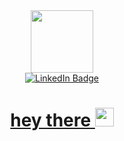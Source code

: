<div id="header" align="center">
  <img src="https://media.giphy.com/media/v1.Y2lkPTc5MGI3NjExMzZhOGNlMjA3ZmJkMDY5MWY1ODY1NDJlOWRkODYxMTY3OTBjODRhZCZjdD1z/M9gbBd9nbDrOTu1Mqx/giphy.gif" width="100"/>
  <div id="badges">
  <a href="https://www.linkedin.com/in/nathan-h-desso/">
    <img src="https://img.shields.io/badge/LinkedIn-blue?style=for-the-badge&logo=linkedin&logoColor=white" alt="LinkedIn Badge"/>
</div>
    <img src="https://komarev.com/ghpvc/?username=n8dogg417&style=flat-square&color=blue" alt=""/>
    <h1>
      hey there
      <img src="https://media.giphy.com/media/hvRJCLFzcasrR4ia7z/giphy.gif" width="30px"/>
    </h1>
</div>

<!--
**N8Dogg417/N8Dogg417** is a ✨ _special_ ✨ repository because its `README.md` (this file) appears on your GitHub profile.

Here are some ideas to get you started:

- 🔭 I’m currently working on ...
- 🌱 I’m currently learning ...
- 👯 I’m looking to collaborate on ...
- 🤔 I’m looking for help with ...
- 💬 Ask me about ...
- 📫 How to reach me: ...
- 😄 Pronouns: ...
- ⚡ Fun fact: ...
-->
